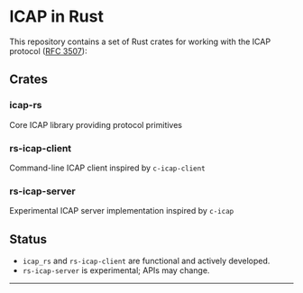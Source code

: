 # ICAP in Rust

This repository contains a set of Rust crates for working with the ICAP
protocol ([RFC 3507](https://datatracker.ietf.org/doc/html/rfc3507)):

## Crates

### **icap-rs**

Core ICAP library providing protocol primitives

### **rs-icap-client**

Command-line ICAP client inspired by `c-icap-client`

### **rs-icap-server**

Experimental ICAP server implementation inspired by `c-icap`

## Status

- `icap_rs` and `rs-icap-client` are functional and actively developed.
- `rs-icap-server` is experimental; APIs may change.

---